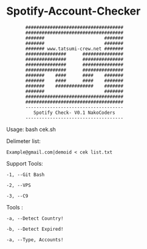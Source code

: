 # Spotify-Account-Checker


           ####################################    
           ####################################    
           #######                      #######    
           #######                      #######    
           ####### www.tatsumi-crew.net #######        
           ###############      ###############        
           ###############      ###############        
           ###############      ###############        
           ###############      ###############        
           #######    ####      ####    #######        
           #######    ####      ####    #######        
           #######    ##############    #######        
           #######                      #######        
           ####################################        
           ####################################        
           ------------------------------------        
              Spotify Check- V0.1 NakoCoders             
           ------------------------------------  
           
Usage: bash cek.sh


Delimeter list:

    Example@gmail.com|demoid < cek list.txt

  Support Tools:
  
    -1, --Git Bash
    
    -2, --VPS
    
    -3, --C9
    
  Tools :
  
    -a, --Detect Country!
    
    -b, --Detect Expired!
    
    -a, --Type, Accounts!
            
